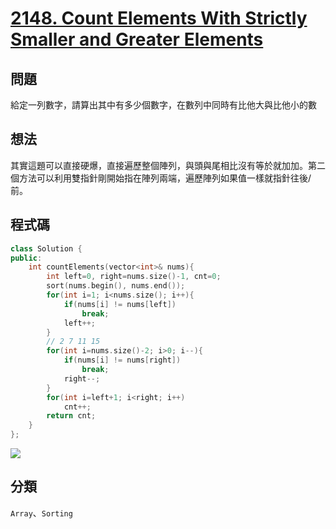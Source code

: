 # [2148. Count Elements With Strictly Smaller and Greater Elements](https://leetcode.com/problems/count-elements-with-strictly-smaller-and-greater-elements/)

## 問題
給定一列數字，請算出其中有多少個數字，在數列中同時有比他大與比他小的數


## 想法
其實這題可以直接硬爆，直接遍歷整個陣列，與頭與尾相比沒有等於就加加。第二個方法可以利用雙指針剛開始指在陣列兩端，遍歷陣列如果值一樣就指針往後/前。


## 程式碼
```cpp
class Solution {
public:
    int countElements(vector<int>& nums){
        int left=0, right=nums.size()-1, cnt=0;
        sort(nums.begin(), nums.end());
        for(int i=1; i<nums.size(); i++){
            if(nums[i] != nums[left])
                break;
            left++;
        }
        // 2 7 11 15
        for(int i=nums.size()-2; i>0; i--){
            if(nums[i] != nums[right])
                break;
            right--;
        }
        for(int i=left+1; i<right; i++)
            cnt++;
        return cnt;
    }
};
```

![](https://imgur.com/9FPfkrC.png)


## 分類
`Array`、`Sorting`